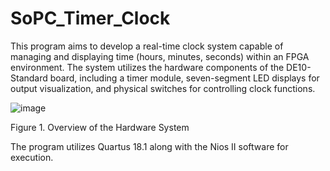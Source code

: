 # SoPC_Timer_Clock
This program aims to develop a real-time clock system capable of managing and displaying time (hours, minutes, seconds) within an FPGA environment. The system utilizes the hardware components of the DE10-Standard board, including a timer module, seven-segment LED displays for output visualization, and physical switches for controlling clock functions.


![image](https://github.com/user-attachments/assets/1f433fea-ebb2-4730-8f14-48092f79cf2f)


Figure 1. Overview of the Hardware System

The program utilizes Quartus 18.1 along with the Nios II software for execution.
